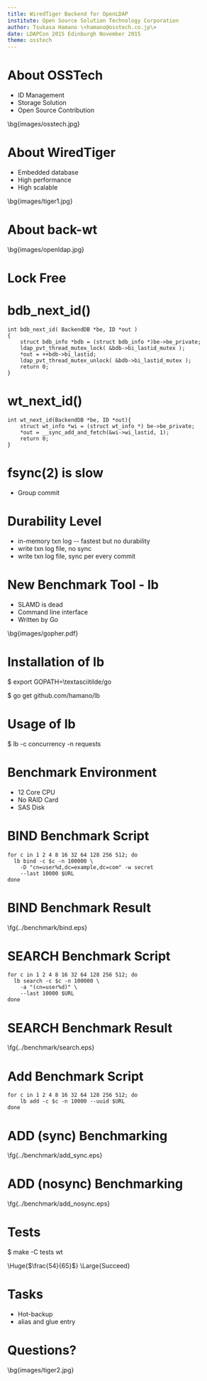```yaml
---
title: WiredTiger Backend for OpenLDAP
institute: Open Source Solution Technology Corporation
author: Tsukasa Hamano \<hamano@osstech.co.jp\>
date: LDAPCon 2015 Edinburgh November 2015
theme: osstech
---
```

# About OSSTech

- ID Management
- Storage Solution
- Open Source Contribution

\bg{images/osstech.jpg}

# About WiredTiger

- Embedded database
- High performance
- High scalable

\bg{images/tiger1.jpg}

# About back-wt

\bg{images/openldap.jpg}

# Lock Free

# bdb_next_id()
~~~
int bdb_next_id( BackendDB *be, ID *out )
{
    struct bdb_info *bdb = (struct bdb_info *)be->be_private;
    ldap_pvt_thread_mutex_lock( &bdb->bi_lastid_mutex );
    *out = ++bdb->bi_lastid;
    ldap_pvt_thread_mutex_unlock( &bdb->bi_lastid_mutex );
    return 0;
}
~~~

# wt_next_id()

~~~
int wt_next_id(BackendDB *be, ID *out){
    struct wt_info *wi = (struct wt_info *) be->be_private;
    *out = __sync_add_and_fetch(&wi->wi_lastid, 1);
    return 0;
}
~~~

# fsync(2) is slow

- Group commit

# Durability Level

- in-memory txn log -- fastest but no durability
- write txn log file, no sync
- write txn log file, sync per every commit

# New Benchmark Tool - lb

- SLAMD is dead
- Command line interface
- Written by Go

\bg{images/gopher.pdf}

# Installation of lb

$ export GOPATH=\textasciitilde/go

$ go get github.com/hamano/lb

# Usage of lb

$ lb -c concurrency -n requests

# Benchmark Environment

- 12 Core CPU
- No RAID Card
- SAS Disk

# BIND Benchmark Script

~~~
for c in 1 2 4 8 16 32 64 128 256 512; do
  lb bind -c $c -n 100000 \
    -D "cn=user%d,dc=example,dc=com" -w secret
    --last 10000 $URL
done
~~~

# BIND Benchmark Result
\fg{../benchmark/bind.eps}

# SEARCH Benchmark Script

~~~
for c in 1 2 4 8 16 32 64 128 256 512; do
  lb search -c $c -n 100000 \
    -a "(cn=user%d)" \
    --last 10000 $URL
done
~~~

# SEARCH Benchmark Result
\fg{../benchmark/search.eps}

# Add Benchmark Script

~~~
for c in 1 2 4 8 16 32 64 128 256 512; do
    lb add -c $c -n 10000 --uuid $URL
done
~~~

# ADD (sync) Benchmarking

\fg{../benchmark/add_sync.eps}

# ADD (nosync) Benchmarking
\fg{../benchmark/add_nosync.eps}

# Tests

$ make -C tests wt

\Huge{$\frac{54}{65}$}
\Large{Succeed}

# Tasks

- Hot-backup
- alias and glue entry

# Questions?

\bg{images/tiger2.jpg}

